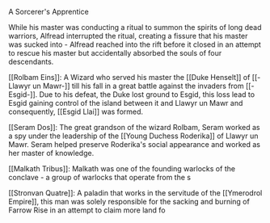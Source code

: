 A Sorcerer's Apprentice

While his master was conducting a ritual to summon the spirits of long dead warriors, Alfread interrupted the ritual, creating a fissure that his master was sucked into - Alfread reached into the rift before it closed in an attempt to rescue his master but accidentally absorbed the souls of four descendants. 

[[Rolbam Eins]]: A Wizard who served his master the [[Duke Henselt]] of [[-Llawyr un Mawr-]] till his fall in a great battle against the invaders from [[-Esgid-]].  Due to his defeat, the Duke lost ground to Esgid, this loss lead to Esgid gaining control of the island between it and Llawyr un Mawr and consequently, [[Esgid Llai]] was formed. 

[[Seram Dos]]: The great grandson of the wizard Rolbam, Seram worked as a spy under the leadership of the [[Young Duchess Roderika]] of Llawyr un Mawr. Seram helped preserve Roderika's social appearance and worked as her master of knowledge. 

[[Malkath Tribus]]: Malkath was one of the founding warlocks of the conclave - a group of warlocks that operate from the s

[[Stronvan Quatre]]: A paladin that works in the servitude of the [[Ymerodrol Empire]], this man was solely responsible for the sacking and burning of Farrow Rise in an attempt to claim more land fo